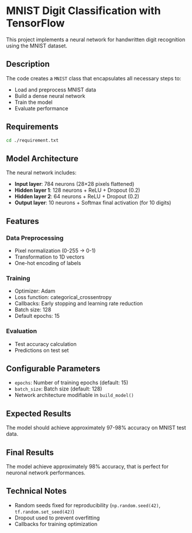 # MNIST Digit Classification with TensorFlow

This project implements a neural network for handwritten digit recognition using the MNIST dataset.

## Description

The code creates a `MNIST` class that encapsulates all necessary steps to:
- Load and preprocess MNIST data
- Build a dense neural network
- Train the model
- Evaluate performance

## Requirements

```bash
cd ./requirement.txt
```

## Model Architecture

The neural network includes:
- **Input layer**: 784 neurons (28×28 pixels flattened)
- **Hidden layer 1**: 128 neurons + ReLU + Dropout (0.2)
- **Hidden layer 2**: 64 neurons + ReLU + Dropout (0.2)
- **Output layer**: 10 neurons + Softmax final activation (for 10 digits)

## Features

### Data Preprocessing
- Pixel normalization (0-255 → 0-1)
- Transformation to 1D vectors
- One-hot encoding of labels

### Training
- Optimizer: Adam
- Loss function: categorical_crossentropy
- Callbacks: Early stopping and learning rate reduction
- Batch size: 128
- Default epochs: 15

### Evaluation
- Test accuracy calculation
- Predictions on test set

## Configurable Parameters

- `epochs`: Number of training epochs (default: 15)
- `batch_size`: Batch size (default: 128)
- Network architecture modifiable in `build_model()`

## Expected Results

The model should achieve approximately 97-98% accuracy on MNIST test data.

## Final Results

The model achieve approximately 98% accuracy, that is perfect for neuronal network performances.

## Technical Notes

- Random seeds fixed for reproducibility (`np.random.seed(42)`, `tf.random.set_seed(42)`)
- Dropout used to prevent overfitting
- Callbacks for training optimization
